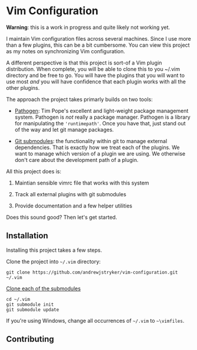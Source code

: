 # Vim Configuration

**Warning**: this is a work in progress and quite likely not working yet.

I maintain Vim configuration files across several machines.  Since I use more
than a few plugins, this can be a bit cumbersome.  You can view this project
as my notes on synchronizing Vim configuration.

A different perspective is that this project is sort-of a Vim plugin
distribution.  When complete, you will be able to clone this to you ~/.vim
directory and be free to go.  You will have the plugins that you will want to
use most *and* you will have confidence that each plugin works with all the
other plugins.

The approach the project takes primarly builds on two tools:

* [Pathogen](https://github.com/tpope/vim-pathogen): Tim Pope's excellent
      and light-weight package management system.  Pathogen is *not* really
      a package manager. Pathogen is a library for manipulating the
      `'runtimepath'`.  Once you have that, just stand out of the way and let
      git manage packages.

* [Git submodules](https://git-scm.com/docs/git-submodule): the
      functionality within git to manage external dependencies.  That is
      exactly how we treat each of the plugins.  We want to manage which
      version of a plugin we are using. We otherwise don't care about the
      development path of a plugin.

All this project does is:

1. Maintian sensible vimrc file that works with this system

2. Track all external plugins with git submodules

3. Provide documentation and a few helper utilities

Does this sound good?  Then let's get started.

## Installation

Installing this project takes a few steps.

Clone the project into `~/.vim` directory:

    git clone https://github.com/andrewjstryker/vim-configuration.git ~/.vim

[Clone each of the submodules](https://git-scm.com/book/en/v2/Git-Tools-Submodules#Cloning-a-Project-with-Submodules)

    cd ~/.vim
    git submodule init
    git submodule update

If you're using Windows, change all occurrences of `~/.vim` to `~\vimfiles`.

## Contributing


